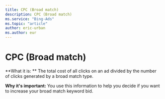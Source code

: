 ```yaml
---
title: CPC (Broad match)
description: CPC (Broad match)
ms.service: "Bing-Ads"
ms.topic: "article"
author: eric-urban
ms.author: eur
---
```


# CPC (Broad match)

**What it is: ** The total cost of all clicks on an ad divided by the number of clicks generated by a broad match type.

**Why it's important:** You use this information to help you decide if you want to increase your broad match keyword bid.


